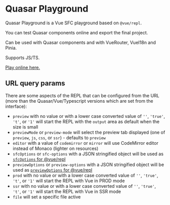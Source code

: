 # Quasar Playground

Quasar Playground is a Vue SFC playground based on `@vue/repl`.

You can test Quasar components online and export the final project.

Can be used with Quasar components and with VueRouter, VueI18n and Pinia.

Supports JS/TS.

[Play online here.](https://pdanpdan.github.io/quasar-play/)

## URL query params

There are some aspects of the REPL that can be configured from the URL (more than the Quasar/Vue/Typescript versions which are set from the interface):

- `preview` with no value or with a lower case converted value of `''`, `'true'`, `'t'`, or `'1'` will start the REPL with the `output` area as default when the size is small
- `previewMode` or `preview-mode` will select the preview tab displayed (one of `preview`, `js`, `css`, or `ssr`) - defaults to `preview`
- `editor` with a value of `codemirror` or `mirror` will use CodeMirror editor instead of Monaco (lighter on resources)
- `sfcOptions` or `sfc-options` with a JSON stringified object will be used as [`sfcOptions` for @vue/repl](https://github.com/search?q=repo%3Avuejs%2Frepl%20sfcOptions&type=code)
- `previewOptions` or `preview-options` with a JSON stringified object will be used as [`previewOptions` for @vue/repl](https://github.com/search?q=repo%3Avuejs%2Frepl+previewOptions&type=code)
- `prod` with no value or with a lower case converted value of `''`, `'true'`, `'t'`, or `'1'` will start the REPL with Vue in PROD mode
- `ssr` with no value or with a lower case converted value of `''`, `'true'`, `'t'`, or `'1'` will start the REPL with Vue in SSR mode
- `file` will set a specific file active
